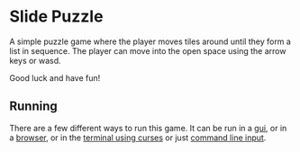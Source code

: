 # Slide Puzzle

A simple puzzle game where the player moves tiles around until they form a list in sequence. The player can move into the open space using the arrow keys or wasd.

Good luck and have fun!

## Running

There are a few different ways to run this game. It can be run in a [gui](tk_slide_puzzle.py), or in a [browser](index.html), or in the [terminal using curses](curses_slide_puzzle.py) or just [command line input](SlidePuzzle.java).
